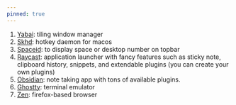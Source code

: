 ```yaml
---
pinned: true
---
```


1. [Yabai](https://github.com/koekeishiya/yabai): tiling window manager
2. [Skhd](https://github.com/koekeishiya/skhd): hotkey daemon for macos
3. [Spaceid](https://github.com/dshnkao/SpaceId): to display space or desktop number on topbar
4. [Raycast](https://www.raycast.com/): application launcher with fancy features such as sticky note, clipboard history, snippets, and extendable plugins (you can create your own plugins)
5. [Obsidian](https://obsidian.md/): note taking app with tons of available plugins.
6. [Ghostty](https://ghostty.org/): terminal emulator
7. [Zen](https://zen-browser.app/): firefox-based browser
